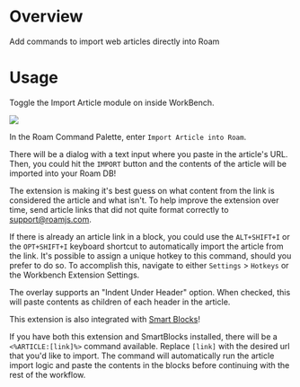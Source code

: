 # Overview

Add commands to import web articles directly into Roam

# Usage

Toggle the Import Article module on inside WorkBench.

![](https://firebasestorage.googleapis.com/v0/b/firescript-577a2.appspot.com/o/imgs%2Fapp%2Froamjs%2FCpXosFoRIJ.png?alt=media&token=79c38ca8-d2d4-48fa-ba8b-881bbb6949bb)

In the Roam Command Palette, enter `Import Article into Roam`.

There will be a dialog with a text input where you paste in the article's URL. Then, you could hit the `IMPORT` button and the contents of the article will be imported into your Roam DB!

The extension is making it's best guess on what content from the link is considered the article and what isn't. To help improve the extension over time, send article links that did not quite format correctly to support@roamjs.com.

If there is already an article link in a block, you could use the `ALT+SHIFT+I` or the `OPT+SHIFT+I` keyboard shortcut to automatically import the article from the link. It's possible to assign a unique hotkey to this command, should you prefer to do so. To accomplish this, navigate to either `Settings` > `Hotkeys` or the Workbench Extension Settings.

The overlay supports an "Indent Under Header" option. When checked, this will paste contents as children of each header in the article.

This extension is also integrated with [Smart Blocks](https://github.com/RoamJS/smartblocks)!

If you have both this extension and SmartBlocks installed, there will be a `<%ARTICLE:[link]%>` command available. Replace `[link]` with the desired url that you'd like to import. The command will automatically run the article import logic and paste the contents in the blocks before continuing with the rest of the workflow.
